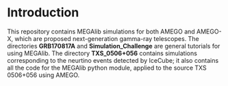 # Introduction 

This repository contains MEGAlib simulations for both AMEGO and AMEGO-X, which are proposed next-generation gamma-ray telescopes. 
The directories **GRB170817A** and **Simulation_Challenge** are
general tutorials for using MEGAlib. The directory **TXS_0506+056** contains simulations corresponding
to the neurtino events detected by IceCube; it also contains all the code for the MEGAlib python module, applied to the source TXS 0506+056 using AMEGO.
